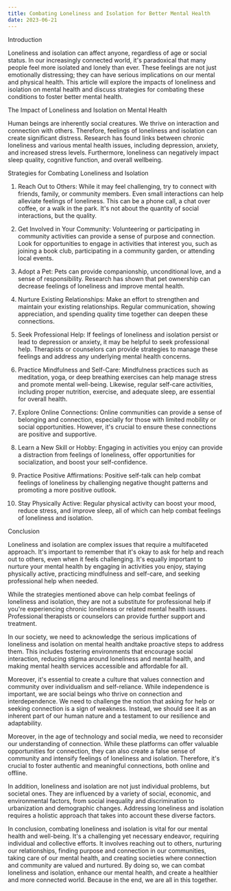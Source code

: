```yaml
---
title: Combating Loneliness and Isolation for Better Mental Health
date: 2023-06-21
---
```

Introduction

Loneliness and isolation can affect anyone, regardless of age or social status. In our increasingly connected world, it's paradoxical that many people feel more isolated and lonely than ever. These feelings are not just emotionally distressing; they can have serious implications on our mental and physical health. This article will explore the impacts of loneliness and isolation on mental health and discuss strategies for combating these conditions to foster better mental health.

The Impact of Loneliness and Isolation on Mental Health

Human beings are inherently social creatures. We thrive on interaction and connection with others. Therefore, feelings of loneliness and isolation can create significant distress. Research has found links between chronic loneliness and various mental health issues, including depression, anxiety, and increased stress levels. Furthermore, loneliness can negatively impact sleep quality, cognitive function, and overall wellbeing.

Strategies for Combating Loneliness and Isolation

1. Reach Out to Others: While it may feel challenging, try to connect with friends, family, or community members. Even small interactions can help alleviate feelings of loneliness. This can be a phone call, a chat over coffee, or a walk in the park. It's not about the quantity of social interactions, but the quality.

2. Get Involved in Your Community: Volunteering or participating in community activities can provide a sense of purpose and connection. Look for opportunities to engage in activities that interest you, such as joining a book club, participating in a community garden, or attending local events.

3. Adopt a Pet: Pets can provide companionship, unconditional love, and a sense of responsibility. Research has shown that pet ownership can decrease feelings of loneliness and improve mental health.

4. Nurture Existing Relationships: Make an effort to strengthen and maintain your existing relationships. Regular communication, showing appreciation, and spending quality time together can deepen these connections.

5. Seek Professional Help: If feelings of loneliness and isolation persist or lead to depression or anxiety, it may be helpful to seek professional help. Therapists or counselors can provide strategies to manage these feelings and address any underlying mental health concerns.

6. Practice Mindfulness and Self-Care: Mindfulness practices such as meditation, yoga, or deep breathing exercises can help manage stress and promote mental well-being. Likewise, regular self-care activities, including proper nutrition, exercise, and adequate sleep, are essential for overall health.

7. Explore Online Connections: Online communities can provide a sense of belonging and connection, especially for those with limited mobility or social opportunities. However, it's crucial to ensure these connections are positive and supportive.

8. Learn a New Skill or Hobby: Engaging in activities you enjoy can provide a distraction from feelings of loneliness, offer opportunities for socialization, and boost your self-confidence.

9. Practice Positive Affirmations: Positive self-talk can help combat feelings of loneliness by challenging negative thought patterns and promoting a more positive outlook.

10. Stay Physically Active: Regular physical activity can boost your mood, reduce stress, and improve sleep, all of which can help combat feelings of loneliness and isolation.

Conclusion

Loneliness and isolation are complex issues that require a multifaceted approach. It's important to remember that it's okay to ask for help and reach out to others, even when it feels challenging. It's equally important to nurture your mental health by engaging in activities you enjoy, staying physically active, practicing mindfulness and self-care, and seeking professional help when needed.

While the strategies mentioned above can help combat feelings of loneliness and isolation, they are not a substitute for professional help if you're experiencing chronic loneliness or related mental health issues. Professional therapists or counselors can provide further support and treatment.

In our society, we need to acknowledge the serious implications of loneliness and isolation on mental health andtake proactive steps to address them. This includes fostering environments that encourage social interaction, reducing stigma around loneliness and mental health, and making mental health services accessible and affordable for all.

Moreover, it's essential to create a culture that values connection and community over individualism and self-reliance. While independence is important, we are social beings who thrive on connection and interdependence. We need to challenge the notion that asking for help or seeking connection is a sign of weakness. Instead, we should see it as an inherent part of our human nature and a testament to our resilience and adaptability.

Moreover, in the age of technology and social media, we need to reconsider our understanding of connection. While these platforms can offer valuable opportunities for connection, they can also create a false sense of community and intensify feelings of loneliness and isolation. Therefore, it's crucial to foster authentic and meaningful connections, both online and offline.

In addition, loneliness and isolation are not just individual problems, but societal ones. They are influenced by a variety of social, economic, and environmental factors, from social inequality and discrimination to urbanization and demographic changes. Addressing loneliness and isolation requires a holistic approach that takes into account these diverse factors.

In conclusion, combating loneliness and isolation is vital for our mental health and well-being. It's a challenging yet necessary endeavor, requiring individual and collective efforts. It involves reaching out to others, nurturing our relationships, finding purpose and connection in our communities, taking care of our mental health, and creating societies where connection and community are valued and nurtured. By doing so, we can combat loneliness and isolation, enhance our mental health, and create a healthier and more connected world. Because in the end, we are all in this together.